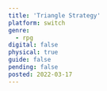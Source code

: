 ```yaml
---
title: 'Triangle Strategy'
platform: switch
genre:
  - rpg
digital: false
physical: true
guide: false
pending: false
posted: 2022-03-17
---
```

